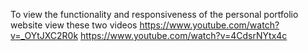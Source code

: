 To view the functionality and responsiveness of the personal portfolio website view these two videos
https://www.youtube.com/watch?v=_OYtJXC2R0k
https://www.youtube.com/watch?v=4CdsrNYtx4c
